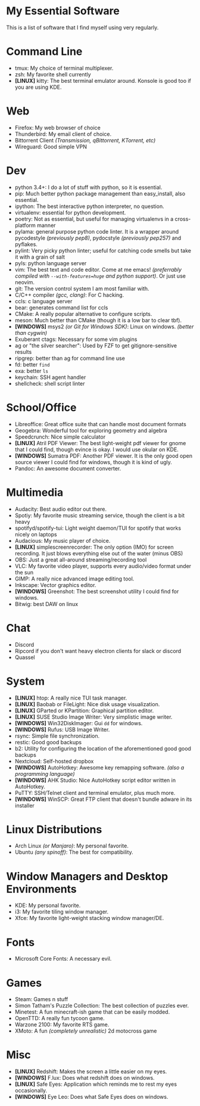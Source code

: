 My Essential Software
=====================

This is a list of software that I find myself using very regularly.

# Command Line

- tmux: My choice of terminal multiplexer.
- zsh: My favorite shell currently
- **[LINUX]** kitty: The best terminal emulator around.  Konsole is good too if
  you are using KDE.

# Web

- Firefox: My web browser of choice
- Thunderbird: My email client of choice.
- Bittorrent Client _(Transmission, qBittorrent, KTorrent, etc)_
- Wireguard: Good simple VPN

# Dev

- python 3.4+: I do a lot of stuff with python, so it is essential.
- pip: Much better python package management than easy_install, also essential.
- ipython: The best interactive python interpreter, no question.
- virtualenv: essential for python development.
- poetry: Not as essential, but useful for managing virtualenvs in a cross-platform manner
- pylama: general purpose python code linter.  It is a wrapper around pycodestyle
  _(previously pep8)_, pydocstyle _(previously pep257)_ and pyflakes.
- pylint: Very picky python linter; useful for catching code smells but take it with
  a grain of salt
- pyls: python language server
- vim: The best text and code editor. Come at me emacs! _(preferrably compiled
  with `--with-features=huge` and python support)_.  Or just use neovim.
- git: The version control system I am most familiar with.
- C/C++ compiler _(gcc, clang)_: For C hacking.
- ccls: c language server
- bear: generates command list for ccls
- CMake: A really popular alternative to configure scripts.
- meson: Much better than CMake (though it is a low bar to clear tbf).
- **[WINDOWS]** msys2 _(or Git for Windows SDK)_: Linux on windows.  _(better
  than cygwin)_
- Exuberant ctags: Necessary for some vim plugins
- ag or "the silver searcher": Used by FZF to get gitignore-sensitive results
- ripgrep: better than ag for command line use
- fd: better `find`
- exa: better `ls`
- keychain: SSH agent handler
- shellcheck: shell script linter

# School/Office

- Libreoffice: Great office suite that can handle most document formats
- Geogebra: Wonderful tool for exploring geometry and algebra
- Speedcrunch: Nice simple calculator
- **[LINUX]** Atril PDF Viewer: The best light-weight pdf viewer for gnome that I could find,
  though evince is okay. I would use okular on KDE.
- **[WINDOWS]** Sumatra PDF: Another PDF viewer.  It is the only good open source viewer
  I could find for windows, though it is kind of ugly.
- Pandoc: An awesome document converter.

# Multimedia

- Audacity: Best audio editor out there.
- Spotiy: My favorite music streaming service, though the client is a bit heavy
- spotifyd/spotify-tui: Light weight daemon/TUI for spotify that works nicely on laptops
- Audacious: My music player of choice.
- **[LINUX]** simplescreenrecorder: The only option (IMO) for screen recording.  It just
  blows everything else out of the water (minus OBS)
- OBS: Just a great all-around streaming/recording tool
- VLC: My favorite video player, supports every audio/video format under the sun
- GIMP: A really nice advanced image editing tool.
- Inkscape: Vector graphics editor.
- **[WINDOWS]** Greenshot: The best screenshot utility I could find for windows.
- Bitwig: best DAW on linux

# Chat

- Discord
- Ripcord if you don't want heavy electron clients for slack or discord
- Quassel

# System

- **[LINUX]** htop: A really nice TUI task manager.
- **[LINUX]** Baobab or FileLight: Nice disk usage visualization.
- **[LINUX]** GParted or KPartition: Graphical partition editor.
- **[LINUX]** SUSE Studio Image Writer: Very simplistic image writer.
- **[WINDOWS]** Win32DiskImager: Gui `dd` for windows.
- **[WINDOWS]** Rufus: USB Image Writer.
- rsync: Simple file synchronization.
- restic: Good good backups
- b2: Utility for configuring the location of the aforementioned good good backups
- Nextcloud: Self-hosted dropbox
- **[WINDOWS]** AutoHotkey: Awesome key remapping software.  _(also a
  programming language)_
- **[WINDOWS]** AHK Studio: Nice AutoHotkey script editor written in AutoHotkey.
- PuTTY: SSH/Telnet client and terminal emulator, plus much more.
- **[WINDOWS]** WinSCP: Great FTP client that doesn't bundle adware in its installer

# Linux Distributions

- Arch Linux _(or Manjaro)_: My personal favorite.
- Ubuntu _(any spinoff)_: The best for compatibility.

# Window Managers and Desktop Environments

- KDE: My personal favorite.
- i3: My favorite tiling window manager.
- Xfce: My favorite light-weight stacking window manager/DE.

# Fonts

- Microsoft Core Fonts: A necessary evil.

# Games

- Steam: Games n stuff
- Simon Tatham's Puzzle Collection: The best collection of puzzles ever.
- Minetest: A fun minecraft-ish game that can be easily modded.
- OpenTTD: A really fun tycoon game.
- Warzone 2100: My favorite RTS game.
- XMoto: A fun _(completely unrealistic)_ 2d motocross game

# Misc

- **[LINUX]** Redshift: Makes the screen a little easier on my eyes.
- **[WINDOWS]** F.lux: Does what redshift does on windows.
- **[LINUX]** Safe Eyes: Application which reminds me to rest my eyes occasionally.
- **[WINDOWS]** Eye Leo: Does what Safe Eyes does on windows.
